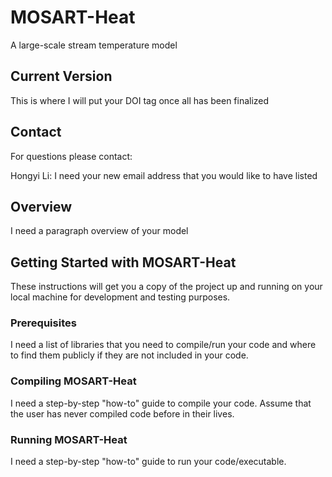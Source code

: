 # MOSART-Heat
A large-scale stream temperature model

## Current Version
This is where I will put your DOI tag once all has been finalized

## Contact
For questions please contact:

Hongyi Li: I need your new email address that you would like to have listed

## Overview
I need a paragraph overview of your model

## Getting Started with MOSART-Heat
These instructions will get you a copy of the project up and running on your local machine for development and testing purposes.

### Prerequisites
I need a list of libraries that you need to compile/run your code and where to find them publicly if they are not included in your code.

### Compiling MOSART-Heat
I need a step-by-step "how-to" guide to compile your code.  Assume that the user has never compiled code before in their lives.

### Running MOSART-Heat
I need a step-by-step "how-to" guide to run your code/executable.
